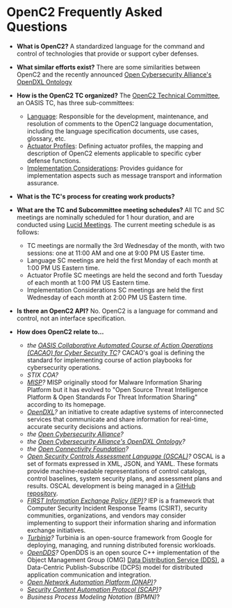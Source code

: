 # OpenC2 Frequently Asked Questions

* __What is OpenC2?__ A standardized language for the command and control of technologies that provide or support cyber defenses.

* __What similar efforts exist?__ There are some similarities between OpenC2 and the 
recently announced 
[Open Cybersecurity Alliance's OpenDXL Ontology](https://opencybersecurityalliance.github.io/opendxl-ontology/)

* __How is the OpenC2 TC organized?__ The [OpenC2 Technical Committee](https://www.oasis-open.org/committees/tc_home.php?wg_abbrev=openc2), 
an OASIS TC, has three sub-committees:
  * [Language](https://www.oasis-open.org/committees/tc_home.php?wg_abbrev=openc2-lang): Responsible for the 
  development, maintenance, and resolution of comments to the OpenC2 language documentation, including the 
  language specification documents, use cases, glossary, etc.
  * [Actuator Profiles](https://www.oasis-open.org/committees/tc_home.php?wg_abbrev=openc2-actuator): Defining actuator profiles, the mapping and description of OpenC2 elements applicable to specific cyber defense functions.
  * [Implementation Considerations](https://www.oasis-open.org/committees/tc_home.php?wg_abbrev=openc2-imple): 
  Provides guidance for implementation aspects such as message transport and information assurance.

* __What is the TC's process for creating work products?__

* __What are the TC and Subcommittee meeting schedules?__ All TC and SC meetings are nominally scheduled for 1 hour duration, 
and are conducted using [Lucid Meetings](https://www.lucidmeetings.com/). The current meeting schedule is as follows:
  * TC meetings are normally the 3rd Wednesday of the month, with two sessions: one at 11:00 AM and one at 9:00 PM US Easter time.
  * Language SC meetings are held the first Monday of each month at 1:00 PM US Eastern time.
  * Actuator Profile SC meetings are held the second and forth Tuesday of each month at 1:00 PM US Eastern time.
  * Implementation Considerations SC meetings are held the first Wednesday of each month at 2:00 PM US Eastern time.

 
* __Is there an OpenC2 API?__ No. OpenC2 is a language for command and control, not an interface specification.

* __How does OpenC2 relate to...__
  * _the [OASIS Collaborative Automated Course of Action Operations (CACAO) for Cyber Security TC](https://www.oasis-open.org/committees/tc_home.php?wg_abbrev=cacao)?_ CACAO's goal is defining the standard for implementing course of action 
  playbooks for cybersecurity operations.
  * _STIX COA?_
  * _[MISP](https://www.misp-project.org/features.html)?_ MISP originally stood for 
  Malware Information Sharing Platform but it has evolved to "Open Source Threat 
  Intelligence Platform & Open Standards For Threat Information Sharing" according to its homepage.
  * _[OpenDXL](https://www.opendxl.com/)?_ an initiative to create adaptive systems of interconnected 
  services that communicate and share information for real-time, accurate security decisions and actions.
  * _the [Open Cybersecurity Alliance](https://opencybersecurityalliance.org/)?_
  * _the [Open Cybersecurity Alliance's OpenDXL Ontology](https://opencybersecurityalliance.github.io/opendxl-ontology/)?_
  * _the [Open Connectivity Foundation](https://openconnectivity.org/)?_
  * _[Open Security Controls Assessment Language (OSCAL)](https://pages.nist.gov/OSCAL/)?_ OSCAL is a set of formats 
  expressed in XML, JSON, and YAML. These formats provide machine-readable representations of control catalogs, 
  control baselines, system security plans, and assessment plans and results. OSCAL development is being managed 
  in a [GitHub repository](https://github.com/usnistgov/OSCAL).
  * _[FIRST Information Exchange Policy (IEP)](https://www.first.org/iep/)?_ IEP is a framework that Computer 
  Security Incident Response Teams (CSIRT), security communities, organizations, and vendors may consider 
  implementing to support their information sharing and information exchange initiatives.
  * _[Turbinia](https://github.com/google/turbinia)?_ Turbinia is an open-source framework from Google for deploying, managing, and running distributed forensic workloads. 
  * _[OpenDDS](https://opendds.org/)?_ OpenDDS is an open source C++ implementation of the Object Management Group (OMG) [Data Distribution Service (DDS)](https://www.omg.org/spec/DDS/About-DDS/), a Data-Centric Publish-Subscribe (DCPS) model for distributed application communication and integration.
  * _[Open Network Automation Platform (ONAP)](https://www.onap.org/)?_
  * _[Security Content Automation Protocol (SCAP)](https://csrc.nist.gov/projects/security-content-automation-protocol)?_
  * _Business Process Modeling Notation (BPMN)_?

